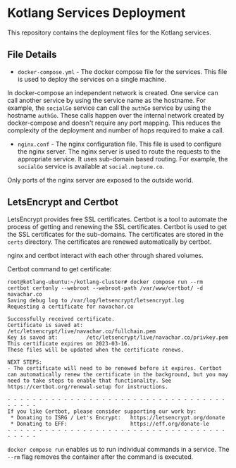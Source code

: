 # Kotlang Services Deployment
This repository contains the deployment files for the Kotlang services.

## File Details
- `docker-compose.yml` - The docker compose file for the services. This file is used to deploy the services on a single machine. 

In docker-compose an independent network is created. One service can call another service by using the service name as the hostname. For example, the `socialGo` service can call the `authGo` service by using the hostname `authGo`. These calls happen over the internal network created by docker-compose and doesn't require any port mapping. This reduces the complexity of the deployment and number of hops required to make a call.

- `nginx.conf` - The nginx configuration file. This file is used to configure the nginx server. The nginx server is used to route the requests to the appropriate service. It uses sub-domain based routing. For example, the `socialGo` service is available at `social.neptune.co`. 

Only ports of the nginx server are exposed to the outside world.

## LetsEncrypt and Certbot
LetsEncrypt provides free SSL certificates. Certbot is a tool to automate the process of getting and renewing the SSL certificates. Certbot is used to get the SSL certificates for the sub-domains. The certificates are stored in the `certs` directory. The certificates are renewed automatically by certbot.

nginx and certbot interact with each other through shared volumes.

Certbot command to get certificate:
```
root@kotlang-ubuntu:~/kotlang-cluster# docker compose run --rm  certbot certonly --webroot --webroot-path /var/www/certbot/ -d navachar.co
Saving debug log to /var/log/letsencrypt/letsencrypt.log
Requesting a certificate for navachar.co

Successfully received certificate.
Certificate is saved at: /etc/letsencrypt/live/navachar.co/fullchain.pem
Key is saved at:         /etc/letsencrypt/live/navachar.co/privkey.pem
This certificate expires on 2023-03-16.
These files will be updated when the certificate renews.

NEXT STEPS:
- The certificate will need to be renewed before it expires. Certbot can automatically renew the certificate in the background, but you may need to take steps to enable that functionality. See https://certbot.org/renewal-setup for instructions.

- - - - - - - - - - - - - - - - - - - - - - - - - - - - - - - - - - - - - - - -
If you like Certbot, please consider supporting our work by:
 * Donating to ISRG / Let's Encrypt:   https://letsencrypt.org/donate
 * Donating to EFF:                    https://eff.org/donate-le
- - - - - - - - - - - - - - - - - - - - - - - - - - - - - - - - - - - - - - - -
```

`docker compose run` enables us to run individual commands in a service. The `--rm` flag removes the container after the command is executed.